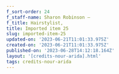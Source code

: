 ```yaml
---
f_sort-order: 24
f_staff-name: Sharon Robinson –
f_title: Hairstylist,
title: Imported item 25
slug: imported-item-25
updated-on: '2023-06-21T11:01:33.975Z'
created-on: '2023-06-21T11:01:33.975Z'
published-on: '2023-06-28T14:12:18.164Z'
layout: '[credits-nour-arida].html'
tags: credits-nour-arida
---
```



